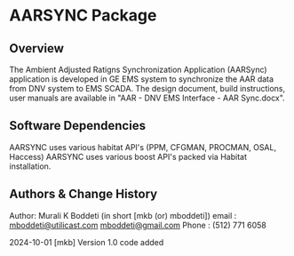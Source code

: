 # AARSYNC Package

## Overview

The Ambient Adjusted Ratigns Synchronization Application (AARSync) application is developed in GE EMS system to synchronize the AAR data from DNV system to EMS SCADA.
The design document, build instructions, user manuals are available in "AAR - DNV EMS Interface - AAR Sync.docx".

## Software Dependencies
AARSYNC uses various habitat API's (PPM, CFGMAN, PROCMAN, OSAL, Haccess)
AARSYNC uses various boost API's packed via Habitat installation.

## Authors & Change History
  Author: Murali K Boddeti (in short [mkb (or) mboddeti])
  email : mboddeti@utilicast.com mboddeti@gmail.com
  Phone : (512) 771 6058

  2024-10-01 [mkb] Version 1.0 code added

